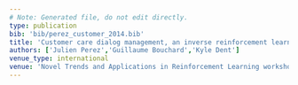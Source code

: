 ```yaml
---
# Note: Generated file, do not edit directly.
type: publication
bib: 'bib/perez_customer_2014.bib'
title: 'Customer care dialog management, an inverse reinforcement learning approach'
authors: ['Julien Perez','Guillaume Bouchard','Kyle Dent']
venue_type: international
venue: 'Novel Trends and Applications in Reinforcement Learning workshop'
---
```

